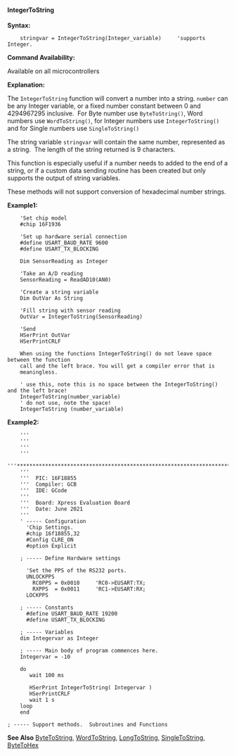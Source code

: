 <div class="section">

<div class="titlepage">

<div>

<div>

#### <span id="_integertostring"></span>IntegerToString

</div>

</div>

</div>

<span class="strong">**Syntax:**</span>

``` screen
    stringvar = IntegerToString(Integer_variable)     'supports Integer.
```

<span class="strong">**Command Availability:**</span>

Available on all microcontrollers

<span class="strong">**Explanation:**</span>

The `IntegerToString` function will convert a number into a string.
`number` can be any Integer variable, or a fixed number constant between
0 and 4294967295 inclusive.  For Byte number use `ByteToString()`, Word
numbers use `WordToString()`, for Integer numbers use
`IntegerToString()` and for Single numbers use `SingleToString()`

The string variable `stringvar` will contain the same number,
represented as a string.  The length of the string returned is 9
characters.

This function is especially useful if a number needs to added to the end
of a string, or if a custom data sending routine has been created but
only supports the output of string variables.  
  
These methods will not support conversion of hexadecimal number
strings.  
  
<span class="strong">**Example1:**</span>

``` screen
    'Set chip model
    #chip 16F1936

    'Set up hardware serial connection
    #define USART_BAUD_RATE 9600
    #define USART_TX_BLOCKING

    Dim SensorReading as Integer

    'Take an A/D reading
    SensorReading = ReadAD10(AN0)

    'Create a string variable
    Dim OutVar As String

    'Fill string with sensor reading
    OutVar = IntegerToString(SensorReading)

    'Send
    HSerPrint OutVar
    HSerPrintCRLF

    When using the functions IntegerToString() do not leave space between the function
    call and the left brace. You will get a compiler error that is
    meaningless.

    ' use this, note this is no space between the IntegerToString() and the left brace!
    IntegerToString(number_variable)
    ' do not use, note the space!
    IntegerToString (number_variable)
```

  
  
<span class="strong">**Example2:**</span>

``` screen
    '''
    '''
    '''
    '''
    '''************************************************************************
    '''
    '''  PIC: 16F18855
    '''  Compiler: GCB
    '''  IDE: GCode
    '''
    '''  Board: Xpress Evaluation Board
    '''  Date: June 2021
    '''
    ' ----- Configuration
      'Chip Settings.
      #chip 16f18855,32
      #Config CLRE_ON
      #option Explicit

    ; ----- Define Hardware settings

      'Set the PPS of the RS232 ports.
      UNLOCKPPS
        RC0PPS = 0x0010     'RC0->EUSART:TX;
        RXPPS  = 0x0011     'RC1->EUSART:RX;
      LOCKPPS

    ; ----- Constants
      #define USART_BAUD_RATE 19200
      #define USART_TX_BLOCKING

    ; ----- Variables
    dim Integervar as Integer

    ; ----- Main body of program commences here.
    Integervar = -10

    do
       wait 100 ms

       HSerPrint IntegerToString( Integervar )
       HSerPrintCRLF
       wait 1 s
    loop
    end

; ----- Support methods.  Subroutines and Functions
```

  
  
<span class="strong">**See Also**</span>
<a href="_bytetohex.html" class="link" title="ByteToHex">ByteToString</a>,
<a href="_wordtohex.html" class="link" title="WordToHex">WordToString</a>,
<a href="_longtohex.html" class="link" title="LongToHex">LongToString</a>,
<a href="_singletohex.html" class="link" title="SingleToHex">SingleToString</a>,
<a href="_bytetohex.html" class="link" title="ByteToHex">ByteToHex</a>

</div>
